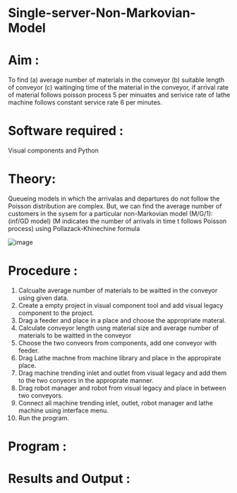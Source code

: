 # Single-server-Non-Markovian-Model

# Aim : 
To find 
      (a) average  number of materials in the conveyor
      (b) suitable length of conveyor
      (c) waitinging time of the material in the conveyor,
if arrival rate of material  follows poisson process 5 per minuates and serivice rate of lathe machine follows 
constant service rate 6 per minutes.


# Software required :  

Visual components and Python

# Theory:

  Queueing models in which the arrivalas and departures do not follow the Poisson distribution are complex.
  But, we can find the average number of customers in the sysem for a particular non-Markovian model (M/G/1):(inf/GD model)
 (M indicates the number of arrivals in time t follows Poisson process) using Pollazack-Khinechine formula
 
  ![image](https://user-images.githubusercontent.com/104613195/173732900-b60f7a92-f18b-4faa-910d-0835cccaa44b.png)

 
# Procedure :
 
1. Calcualte average number of materials to be waitted in the conveyor using given data.
2. Create a empty project  in visual component tool and add visual legacy component to the project.
3. Drag a feeder and place in a place and choose the appropriate materal.
4. Calculate conveyor length usng material size and average number of materials to be waitted in the conveyor
5. Choose the two conveors from components,  add one conveyor with feeder.
6. Drag Lathe machne from machine library and place in the appropirate place.
7. Drag machine trending inlet and outlet from visual legacy and add them to the two conyeors in the approprate manner.
8. Drag robot manager and robot from visual legacy and place in between two conveyors.
9. Connect all machine trending  inlet, outlet, robot manager and lathe machine using interface menu.
10. Run the program.

# Program :

 

# Results and Output : 
 


